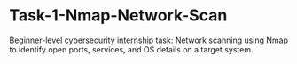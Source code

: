 # Task-1-Nmap-Network-Scan
Beginner-level cybersecurity internship task: Network scanning using Nmap to identify open ports, services, and OS details on a target system.
